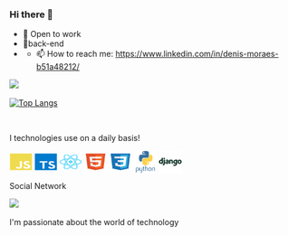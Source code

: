 ### Hi there 👋

- 🔭 Open to work
- 🌱back-end 
- - 📫 How to reach me: https://www.linkedin.com/in/denis-moraes-b51a48212/
<picture>
<source
  srcset="https://github-readme-stats.vercel.app/api?username=DenisGuedes1&show_icons=true&theme=tokyonight"
  media="(prefers-color-scheme: dark)"
/>
<source
  srcset="https://github-readme-stats.vercel.app/api?username=DenisGuedes1&show_icons=true"
  media="(prefers-color-scheme: light), (prefers-color-scheme: no-preference)"
/>
<img src="https://github-readme-stats.vercel.app/api?username=DenisGuedes1&show_icons=true" />
</picture>

[![Top Langs](https://github-readme-stats.vercel.app/api/top-langs/?username=DenisGuedes1)](https://github.com/DenisGuedes1/github-readme-stats)

<div style="display: inline_block"><br>
  <p>I technologies use on a daily basis!</p>
  <img align="center" alt="Denis-js" height="30" width="40" src="https://raw.githubusercontent.com/devicons/devicon/master/icons/javascript/javascript-plain.svg">
  <img align="center" alt="Denis-Ts" height="30" width="40" src="https://raw.githubusercontent.com/devicons/devicon/master/icons/typescript/typescript-plain.svg">
  <img align="center" alt="Denis-React" height="30" width="40" src="https://raw.githubusercontent.com/devicons/devicon/master/icons/react/react-original.svg">
  <img align="center" alt="Denis-HTML" height="30" width="40" src="https://raw.githubusercontent.com/devicons/devicon/master/icons/html5/html5-original.svg">
  <img align="center" alt="Denis-CSS" height="30" width="40" src="https://raw.githubusercontent.com/devicons/devicon/master/icons/css3/css3-original.svg">
  <img align="center" alt="Denis-python" heigth="30" width="40" src="https://github.com/devicons/devicon/blob/master/icons/python/python-original-wordmark.svg">
  <img align="center" alt="Denis-Django" heigth="30" width="40" src="https://github.com/devicons/devicon/blob/master/icons/django/django-plain-wordmark.svg">
</div>

<div>
   <p>Social Network</p>
  <a href="https://www.linkedin.com/in/denis-moraes-b51a48212/" target="_blank"><img src="https://img.shields.io/badge/-LinkedIn-%230077B5?style=for-the-badge&logo=linkedin&logoColor=white" target="_blank"></a>
</div>
<p>I'm passionate about the world of technology</p>
